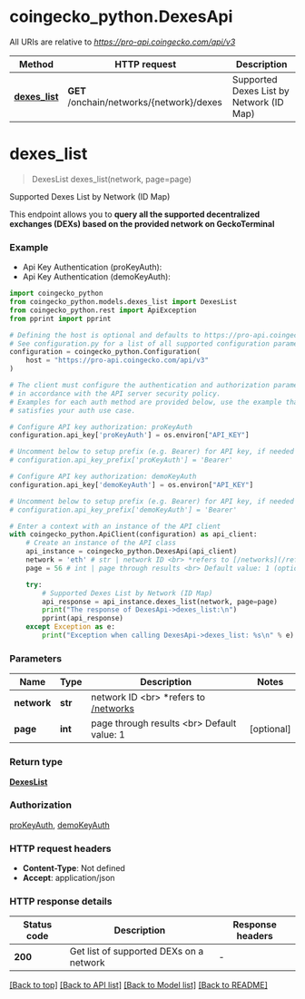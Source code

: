 # coingecko_python.DexesApi

All URIs are relative to *https://pro-api.coingecko.com/api/v3*

Method | HTTP request | Description
------------- | ------------- | -------------
[**dexes_list**](DexesApi.md#dexes_list) | **GET** /onchain/networks/{network}/dexes | Supported Dexes List by Network (ID Map)


# **dexes_list**
> DexesList dexes_list(network, page=page)

Supported Dexes List by Network (ID Map)

This endpoint allows you to **query all the supported decentralized exchanges (DEXs) based on the provided network on GeckoTerminal**

### Example

* Api Key Authentication (proKeyAuth):
* Api Key Authentication (demoKeyAuth):

```python
import coingecko_python
from coingecko_python.models.dexes_list import DexesList
from coingecko_python.rest import ApiException
from pprint import pprint

# Defining the host is optional and defaults to https://pro-api.coingecko.com/api/v3
# See configuration.py for a list of all supported configuration parameters.
configuration = coingecko_python.Configuration(
    host = "https://pro-api.coingecko.com/api/v3"
)

# The client must configure the authentication and authorization parameters
# in accordance with the API server security policy.
# Examples for each auth method are provided below, use the example that
# satisfies your auth use case.

# Configure API key authorization: proKeyAuth
configuration.api_key['proKeyAuth'] = os.environ["API_KEY"]

# Uncomment below to setup prefix (e.g. Bearer) for API key, if needed
# configuration.api_key_prefix['proKeyAuth'] = 'Bearer'

# Configure API key authorization: demoKeyAuth
configuration.api_key['demoKeyAuth'] = os.environ["API_KEY"]

# Uncomment below to setup prefix (e.g. Bearer) for API key, if needed
# configuration.api_key_prefix['demoKeyAuth'] = 'Bearer'

# Enter a context with an instance of the API client
with coingecko_python.ApiClient(configuration) as api_client:
    # Create an instance of the API class
    api_instance = coingecko_python.DexesApi(api_client)
    network = 'eth' # str | network ID <br> *refers to [/networks](/reference/networks-list)
    page = 56 # int | page through results <br> Default value: 1 (optional)

    try:
        # Supported Dexes List by Network (ID Map)
        api_response = api_instance.dexes_list(network, page=page)
        print("The response of DexesApi->dexes_list:\n")
        pprint(api_response)
    except Exception as e:
        print("Exception when calling DexesApi->dexes_list: %s\n" % e)
```



### Parameters


Name | Type | Description  | Notes
------------- | ------------- | ------------- | -------------
 **network** | **str**| network ID &lt;br&gt; *refers to [/networks](/reference/networks-list) | 
 **page** | **int**| page through results &lt;br&gt; Default value: 1 | [optional] 

### Return type

[**DexesList**](DexesList.md)

### Authorization

[proKeyAuth](../README.md#proKeyAuth), [demoKeyAuth](../README.md#demoKeyAuth)

### HTTP request headers

 - **Content-Type**: Not defined
 - **Accept**: application/json

### HTTP response details

| Status code | Description | Response headers |
|-------------|-------------|------------------|
**200** | Get list of supported DEXs on a network |  -  |

[[Back to top]](#) [[Back to API list]](../README.md#documentation-for-api-endpoints) [[Back to Model list]](../README.md#documentation-for-models) [[Back to README]](../README.md)

